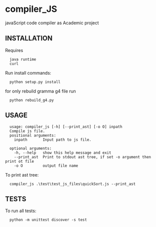 # compiler_JS
javaScript code compiler as Academic project

INSTALLATION
------------
Requires

      java runtime
      curl

Run install commands:

      python setup.py install

for only rebuild gramma g4 file run

      python rebuild_g4.py

USAGE
------------
      usage: compiler_js [-h] [--print_ast] [-o O] inpath
      Compile js file.
      positional arguments:
        inpath       Input path to js file.

      optional arguments:
        -h, --help   show this help message and exit
        --print_ast  Print to stdout ast tree, if set -o argument then print ot file
        -o O         output file name

To print ast tree:

      compiler_js .\test\test_js_files\quickSort.js --print_ast

TESTS
------------
To run all tests:

      python -m unittest discover -s test
